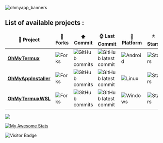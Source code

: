 ![ohmyapp_banners](https://github.com/user-attachments/assets/b3c86410-1202-4de9-a49d-db081a02f437)

## List of available projects :

<table>
  <thead align="center">
    <tr border: none;>
      <td><b>📘 Project</b></td>
      <td><b>🤝 Forks</b></td>
      <td><b>⬆️ Commit</b></td>
      <td><b>⌚ Last Commit</b></td>
      <td><b>💾 Platform</b></td>
      <td><b>⭐ Stars</b></td>
    </tr>
  </thead>
  <tbody>
    <tr>
      <td><a href="https://github.com/GiGIDKR/OhMyTermux"><b>OhMyTermux</b></a></td>
      <td><img alt="Forks" src="https://img.shields.io/github/forks/GiGIDKR/OhMyTermux?style=flat-square&labelColor=343b41"/></td>
      <td><img alt="GitHub commits" src="https://badgen.net/github/commits/GiGIDKR/OhMyTermux"/></td>
      <td><img alt="GitHub latest commit" src="https://badgen.net/github/last-commit/GiGIDKR/OhMyTermux"/></td>
      <td><img alt="Android" src="https://ziadoua.github.io/m3-Markdown-Badges/badges/Android/android2.svg"/></td>
      <td><img alt="Stars" src="https://m3-markdown-badges.vercel.app/stars/4/3/GiGIDKR/OhMyTermux"/></td>
    </tr>
    <tr>
      <td><a href="https://github.com/GiGIDKR/OhMyAppInstaller"><b>OhMyAppInstaller</b></a></td>
      <td><img alt="Forks" src="https://img.shields.io/github/forks/GiGIDKR/OhMyAppInstaller?style=flat-square&labelColor=343b41"/></td>
      <td><img alt="GitHub commits" src="https://badgen.net/github/commits/GiGIDKR/OhMyAppInstaller"/></td>
      <td><img alt="GitHub latest commit" src="https://badgen.net/github/last-commit/GiGIDKR/OhMyAppInstaller"/></td>
      <td><img alt="Linux" src="https://ziadoua.github.io/m3-Markdown-Badges/badges/Linux/linux2.svg"/></td>
      <td><img alt="Stars" src="https://m3-markdown-badges.vercel.app/stars/3/2/GiGIDKR/OhMyAppInstaller"/></td>
    </tr>
    <tr>
      <td><a href="https://github.com/GiGIDKR/OhMyTermuxWSL"><b>OhMyTermuxWSL</b></a></td>
      <td><img alt="Forks" src="https://img.shields.io/github/forks/GiGIDKR/OhMyTermuxWSL?style=flat-square&labelColor=343b41"/></td>
      <td><img alt="GitHub commits" src="https://badgen.net/github/commits/GiGIDKR/OhMyTermuxWSL"/></td>
      <td><img alt="GitHub latest commit" src="https://badgen.net/github/last-commit/GiGIDKR/OhMyTermuxWSL"/></td>
      <td><img alt="Windows" src="https://ziadoua.github.io/m3-Markdown-Badges/badges/Windows/windows2.svg"/></td>
      <td><img alt="Stars" src="https://m3-markdown-badges.vercel.app/stars/8/2/GiGIDKR/OhMyTermuxWSL"/></td>
    </tr>
  </tbody>
</table>


<img src="https://github.com/user-attachments/assets/1c0fe61e-d4f8-4c21-b75e-f31c15f4099a" />

[![My Awesome Stats](https://awesome-github-stats.azurewebsites.net/user-stats/GiGiDKR?cardType=level&theme=github-dark&preferLogin=false&Background=00000000&Title=006AFF&Text=0579C3&Ring=006AFF&Border=DD272700)](https://git.io/awesome-stats-card)

![Visitor Badge](https://visitor-badge.laobi.icu/badge?page_id=gigidkr.gigidkr)
